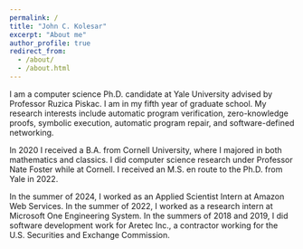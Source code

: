```yaml
---
permalink: /
title: "John C. Kolesar"
excerpt: "About me"
author_profile: true
redirect_from: 
  - /about/
  - /about.html
---
```


I am a computer science Ph.D. candidate at Yale University advised by Professor Ruzica Piskac.  I am in my fifth year of graduate school.  My research interests include automatic program verification, zero-knowledge proofs, symbolic execution, automatic program repair, and software-defined networking.

In 2020 I received a B.A. from Cornell University, where I majored in both mathematics and classics.  I did computer science research under Professor Nate Foster while at Cornell.  I received an M.S. en route to the Ph.D. from Yale in 2022.

In the summer of 2024, I worked as an Applied Scientist Intern at Amazon Web Services.  In the summer of 2022, I worked as a research intern at Microsoft One Engineering System.  In the summers of 2018 and 2019, I did software development work for Aretec Inc., a contractor working for the U.S. Securities and Exchange Commission.
